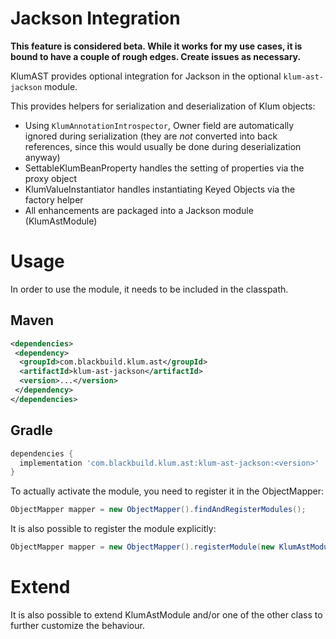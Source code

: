 Jackson Integration
===================

__This feature is considered beta. While it works for my use cases, it is bound to have a couple of rough edges. Create issues as necessary.__

KlumAST provides optional integration for Jackson in the optional `klum-ast-jackson` module.

This provides helpers for serialization and deserialization of Klum objects:

- Using `KlumAnnotationIntrospector`, Owner field are automatically ignored during serialization (they are _not_ converted into back references, since this would usually be done during deserialization anyway)
- SettableKlumBeanProperty handles the setting of properties via the proxy object
- KlumValueInstantiator handles instantiating Keyed Objects via the factory helper
- All enhancements are packaged into a Jackson module (KlumAstModule)

# Usage

In order to use the module, it needs to be included in the classpath.

## Maven
```xml
<dependencies>
 <dependency>
  <groupId>com.blackbuild.klum.ast</groupId>
  <artifactId>klum-ast-jackson</artifactId>
  <version>...</version>
 </dependency>
</dependencies>
```

## Gradle

```groovy
dependencies {
  implementation 'com.blackbuild.klum.ast:klum-ast-jackson:<version>'
}
```

To actually activate the module, you need to register it in the ObjectMapper:

```java
ObjectMapper mapper = new ObjectMapper().findAndRegisterModules();
```

It is also possible to register the module explicitly:

```java
ObjectMapper mapper = new ObjectMapper().registerModule(new KlumAstModule());
```

# Extend

It is also possible to extend KlumAstModule and/or one of the other class to further customize the behaviour.


